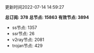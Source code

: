 更新时间2022-07-14 14:59:27

**总订阅: 378**
**总节点: 15863**
**有效节点: 3894**
- ss节点: 1357
- ssr节点: 26
- v2ray节点: 2081
- trojan节点: 429
